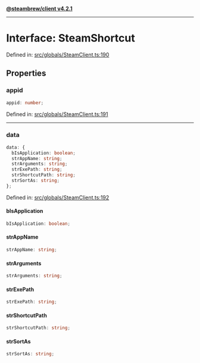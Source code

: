 [**@steambrew/client v4.2.1**](../README.md)

***

# Interface: SteamShortcut

Defined in: [src/globals/SteamClient.ts:190](https://github.com/SteamClientHomebrew/SDK/blob/main/typescript-packages/client/src/globals/SteamClient.ts#L190)

## Properties

### appid

```ts
appid: number;
```

Defined in: [src/globals/SteamClient.ts:191](https://github.com/SteamClientHomebrew/SDK/blob/main/typescript-packages/client/src/globals/SteamClient.ts#L191)

***

### data

```ts
data: {
  bIsApplication: boolean;
  strAppName: string;
  strArguments: string;
  strExePath: string;
  strShortcutPath: string;
  strSortAs: string;
};
```

Defined in: [src/globals/SteamClient.ts:192](https://github.com/SteamClientHomebrew/SDK/blob/main/typescript-packages/client/src/globals/SteamClient.ts#L192)

#### bIsApplication

```ts
bIsApplication: boolean;
```

#### strAppName

```ts
strAppName: string;
```

#### strArguments

```ts
strArguments: string;
```

#### strExePath

```ts
strExePath: string;
```

#### strShortcutPath

```ts
strShortcutPath: string;
```

#### strSortAs

```ts
strSortAs: string;
```
